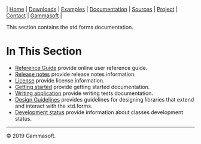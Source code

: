 | [Home](home.md) | [Downloads](downloads.md) | [Examples](examples.md) | [Documentation](documentation.md) | [Sources](https://github.com/gammasoft71/xtdforms) | [Project](https://sourceforge.net/projects/formspro/) | [Contact](contact.md) | [Gammasoft](https://gammasoft71.wixsite.com/gammasoft) |

This section contains the xtd.forms documentation. ​

# In This Section

* [Reference Guide](https://codedocs.xyz/gammasoft71/xtd.forms/) provide online user reference guide.
* [Release notes](release_notes.md) provide release notes information.
* [License](license.md) provide license information.
* [Getting started](getting_started.md) provide getting started documentation.
* [Writing application](writing_application.md) provide writing tests documentation.
* [Design Guidelines](design_guidelines.md) provides guidelines for designing libraries that extend and interact with the xtd.forms.
* [Development status](development_status.md) provide information about classes development status.

______________________________________________________________________________________________

© 2019 Gammasoft.
